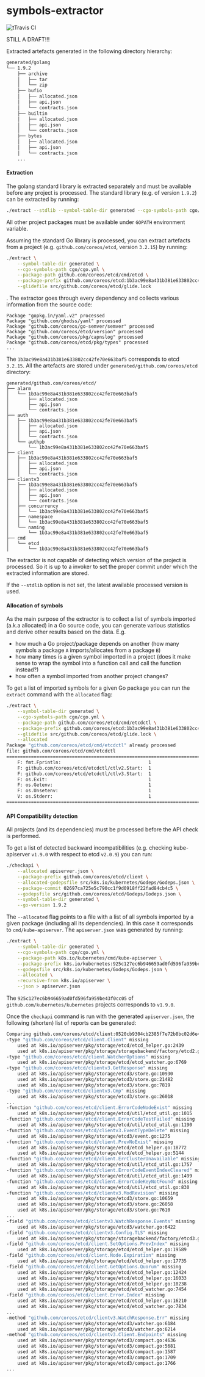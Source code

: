 # symbols-extractor

![tTravis CI](https://api.travis-ci.org/gofed/symbols-extractor.svg?branch=master)

STILL A DRAFT!!!

Extracted artefacts generated in the following directory hierarchy:

```sh
generated/golang
└── 1.9.2
    ├── archive
    │   ├── tar
    │   └── zip
    ├── bufio
    │   ├── allocated.json
    │   ├── api.json
    │   └── contracts.json
    ├── builtin
    │   ├── allocated.json
    │   ├── api.json
    │   └── contracts.json
    ├── bytes
    │   ├── allocated.json
    │   ├── api.json
    │   └── contracts.json
    ...
```

#### Extraction

The golang standard library is extracted separately and must be available
before any project is processed. The standard library (e.g. of version `1.9.2`) can be extracted by running:

```bash
./extract --stdlib --symbol-table-dir generated --cgo-symbols-path cgo/cgo.yml
```

All other project packages must be available under `GOPATH` environment variable.

Assuming the standard Go library is processed, you can extract artefacts from a project (e.g. `github.com/coreos/etcd`, version `3.2.15`) by running:

```bash
./extract \
    --symbol-table-dir generated \
    --cgo-symbols-path cgo/cgo.yml \
    --package-path github.com/coreos/etcd/cmd/etcd \
    --package-prefix github.com/coreos/etcd:1b3ac99e8a431b381e633802cc42fe70e663baf5 \
    --glidefile src/github.com/coreos/etcd/glide.lock
```

.
The extractor goes through every dependency and collects various information from the source code:

```
Package "gopkg.in/yaml.v2" processed
Package "github.com/ghodss/yaml" processed
Package "github.com/coreos/go-semver/semver" processed
Package "github.com/coreos/etcd/version" processed
Package "github.com/coreos/pkg/capnslog" processed
Package "github.com/coreos/etcd/pkg/types" processed
...
```

The `1b3ac99e8a431b381e633802cc42fe70e663baf5` corresponds to etcd `3.2.15`.
All the artefacts are stored under `generated/github.com/coreos/etcd` directory:

```
generated/github.com/coreos/etcd/
├── alarm
│   └── 1b3ac99e8a431b381e633802cc42fe70e663baf5
│       ├── allocated.json
│       ├── api.json
│       └── contracts.json
├── auth
│   ├── 1b3ac99e8a431b381e633802cc42fe70e663baf5
│   │   ├── allocated.json
│   │   ├── api.json
│   │   └── contracts.json
│   └── authpb
│       └── 1b3ac99e8a431b381e633802cc42fe70e663baf5
├── client
│   ├── 1b3ac99e8a431b381e633802cc42fe70e663baf5
│   │   ├── allocated.json
│   │   ├── api.json
│   │   └── contracts.json
├── clientv3
│   ├── 1b3ac99e8a431b381e633802cc42fe70e663baf5
│   │   ├── allocated.json
│   │   ├── api.json
│   │   └── contracts.json
│   ├── concurrency
│   │   └── 1b3ac99e8a431b381e633802cc42fe70e663baf5
│   ├── namespace
│   │   └── 1b3ac99e8a431b381e633802cc42fe70e663baf5
│   └── naming
│       └── 1b3ac99e8a431b381e633802cc42fe70e663baf5
├── cmd
│   └── etcd
│       └── 1b3ac99e8a431b381e633802cc42fe70e663baf5
```

The extractor is not capable of detecting which version of the project is
processed. So it is up to a invoker to set the proper commit under which
the extracted information are stored.

If the `--stdlib` option is not set, the latest available processed version is used.

#### Allocation of symbols

As the main purpose of the extractor is to collect a list of symbols imported (a.k.a allocated) in a Go source code,
you can generate various statistics and derive other results based on the data. E.g.
- how much a Go project/package depends on another (how many symbols a package `A` imports/allocates from a package `B`)
- how many times is a given symbol imported in a project (does it make sense to wrap the symbol into a function call and call the function instead?)
- how often a symbol imported from another project changes?

To get a list of imported symbols for a given Go package you can run the `extract` command with the `allocated` flag:

```sh
./extract \
    --symbol-table-dir generated \
    --cgo-symbols-path cgo/cgo.yml \
    --package-path github.com/coreos/etcd/cmd/etcdctl \
    --package-prefix github.com/coreos/etcd:1b3ac99e8a431b381e633802cc42fe70e663baf5 \
    --glidefile src/github.com/coreos/etcd/glide.lock \
    --allocated
Package "github.com/coreos/etcd/cmd/etcdctl" already processed
file: github.com/coreos/etcd/cmd/etcdctl
==========================================================================
	F: fmt.Fprintln:                              	1
	F: github.com/coreos/etcd/etcdctl/ctlv2.Start:	1
	F: github.com/coreos/etcd/etcdctl/ctlv3.Start:	1
	F: os.Exit:                                   	1
	F: os.Getenv:                                 	1
	F: os.Unsetenv:                               	1
	V: os.Stderr:                                 	1
==========================================================================
```

#### API Compatibility detection

All projects (and its dependencies) must be processed before the API check is performed.

To get a list of detected backward incompatibilities (e.g. checking kube-apiserver `v1.9.0` with respect to etcd `v2.0.9`) you can run:

```bash
./checkapi \
    --allocated apiserver.json \
    --package-prefix github.com/coreos/etcd/client \
    --allocated-godepsfile src/k8s.io/kubernetes/Godeps/Godeps.json \
    --package-commit 02697ca725e5c790cc1f9d0918ff22fad84cb4c5 \
    --godepsfile src/github.com/coreos/etcd/Godeps/Godeps.json \
    --symbol-table-dir generated \
    --go-version 1.9.2
```

The `--allocated` flag points to a file with a list of all symbols imported by a given package (including all its dependencies). In this case it corresponds to `cmd/kube-apiserver`. The `apiserver.json` was generated by running:

```sh
./extract \
    --symbol-table-dir generated \
    --cgo-symbols-path cgo/cgo.yml \
    --package-path k8s.io/kubernetes/cmd/kube-apiserver \
    --package-prefix k8s.io/kubernetes:925c127ec6b946659ad0fd596fa959be43f0cc05 \
    --godepsfile src/k8s.io/kubernetes/Godeps/Godeps.json \
    --allocated \
    -recursive-from k8s.io/apiserver \
    --json > apiserver.json
```

The `925c127ec6b946659ad0fd596fa959be43f0cc05` of `github.com/kubernetes/kubernetes` projects corresponds to `v1.9.0`.

Once the `checkapi` command is run with the generated `apiserver.json`, the following (shorten) list of reports can be generated:

```sh
Comparing github.com/coreos/etcd/client:0520cb9304cb2385f7e72b8bc02d6e4d3257158a with github.com/coreos/etcd/client:02697ca725e5c790cc1f9d0918ff22fad84cb4c5
-type "github.com/coreos/etcd/client.Client" missing
	used at k8s.io/apiserver/pkg/storage/etcd/etcd_helper.go:2439
	used at k8s.io/apiserver/pkg/storage/storagebackend/factory/etcd2.go:1386
-type "github.com/coreos/etcd/client.WatcherOptions" missing
	used at k8s.io/apiserver/pkg/storage/etcd/etcd_watcher.go:6769
-type "github.com/coreos/etcd/clientv3.GetResponse" missing
	used at k8s.io/apiserver/pkg/storage/etcd3/store.go:10930
	used at k8s.io/apiserver/pkg/storage/etcd3/store.go:21482
	used at k8s.io/apiserver/pkg/storage/etcd3/store.go:7819
-type "github.com/coreos/etcd/clientv3.Cmp" missing
	used at k8s.io/apiserver/pkg/storage/etcd3/store.go:26018
...
-function "github.com/coreos/etcd/client.ErrorCodeNodeExist" missing
	used at k8s.io/apiserver/pkg/storage/etcd/util/etcd_util.go:1015
-function "github.com/coreos/etcd/client.ErrorCodeTestFailed" missing
	used at k8s.io/apiserver/pkg/storage/etcd/util/etcd_util.go:1190
-function "github.com/coreos/etcd/clientv3.EventTypeDelete" missing
	used at k8s.io/apiserver/pkg/storage/etcd3/event.go:1275
-function "github.com/coreos/etcd/client.PrevNoExist" missing
	used at k8s.io/apiserver/pkg/storage/etcd/etcd_helper.go:18772
	used at k8s.io/apiserver/pkg/storage/etcd/etcd_helper.go:5144
-function "github.com/coreos/etcd/client.ErrClusterUnavailable" missing
	used at k8s.io/apiserver/pkg/storage/etcd/util/etcd_util.go:1757
-function "github.com/coreos/etcd/client.ErrorCodeEventIndexCleared" missing
	used at k8s.io/apiserver/pkg/storage/etcd/util/etcd_util.go:1499
-function "github.com/coreos/etcd/client.ErrorCodeKeyNotFound" missing
	used at k8s.io/apiserver/pkg/storage/etcd/util/etcd_util.go:830
-function "github.com/coreos/etcd/clientv3.ModRevision" missing
	used at k8s.io/apiserver/pkg/storage/etcd3/store.go:10659
	used at k8s.io/apiserver/pkg/storage/etcd3/store.go:26058
	used at k8s.io/apiserver/pkg/storage/etcd3/store.go:7610
...
-field "github.com/coreos/etcd/clientv3.WatchResponse.Events" missing
	used at k8s.io/apiserver/pkg/storage/etcd3/watcher.go:6422
-field "github.com/coreos/etcd/clientv3.Config.TLS" missing
	used at k8s.io/apiserver/pkg/storage/storagebackend/factory/etcd3.go:1385
-field "github.com/coreos/etcd/client.SetOptions.PrevIndex" missing
	used at k8s.io/apiserver/pkg/storage/etcd/etcd_helper.go:19589
-field "github.com/coreos/etcd/client.Node.Expiration" missing
	used at k8s.io/apiserver/pkg/storage/etcd/etcd_helper.go:17735
-field "github.com/coreos/etcd/client.GetOptions.Quorum" missing
	used at k8s.io/apiserver/pkg/storage/etcd/etcd_helper.go:12424
	used at k8s.io/apiserver/pkg/storage/etcd/etcd_helper.go:16033
	used at k8s.io/apiserver/pkg/storage/etcd/etcd_helper.go:10238
	used at k8s.io/apiserver/pkg/storage/etcd/etcd_watcher.go:7454
-field "github.com/coreos/etcd/client.Error.Index" missing
	used at k8s.io/apiserver/pkg/storage/etcd/etcd_helper.go:16210
	used at k8s.io/apiserver/pkg/storage/etcd/etcd_watcher.go:7834
...
-method "github.com/coreos/etcd/clientv3.WatchResponse.Err" missing
	used at k8s.io/apiserver/pkg/storage/etcd3/watcher.go:6184
	used at k8s.io/apiserver/pkg/storage/etcd3/watcher.go:6214
-method "github.com/coreos/etcd/clientv3.Client.Endpoints" missing
	used at k8s.io/apiserver/pkg/storage/etcd3/compact.go:4636
	used at k8s.io/apiserver/pkg/storage/etcd3/compact.go:5681
	used at k8s.io/apiserver/pkg/storage/etcd3/compact.go:1587
	used at k8s.io/apiserver/pkg/storage/etcd3/compact.go:1709
	used at k8s.io/apiserver/pkg/storage/etcd3/compact.go:1766
...
```
